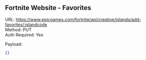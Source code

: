 ## Fortnite Website - Favorites

URL: https://www.epicgames.com/fortnite/api/creative/islands/add-favorites/:islandcode \
Method: PUT \
Auth Required: Yes

Payload:

```json
{}
```
